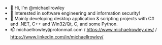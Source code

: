 - 👋 Hi, I’m @michaellrowley
- 👀 Interested in software engineering and information security!
- 🌱 Mainly developing desktop application & scripting projects with C# and .NET, C++ and Win32/Qt, C, and some Python.
- 📫 michaellrowley``@``protonmail.com / https://www.michaelrowley.dev/ / https://www.linkedin.com/in/michaellrowley/
